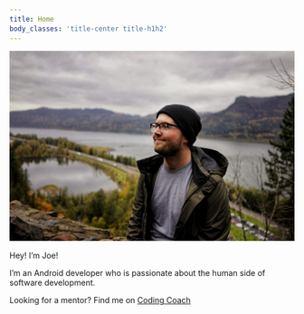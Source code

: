 ```yaml
---
title: Home
body_classes: 'title-center title-h1h2'
---
```


![me](me.jpg) <br>

Hey! I’m Joe!

I’m an Android developer who is passionate about the human side of software development.

Looking for a mentor? Find me on [Coding Coach](https://mentors.codingcoach.io/?technology=android&country=US&name=Joseph%2BRoskopf)